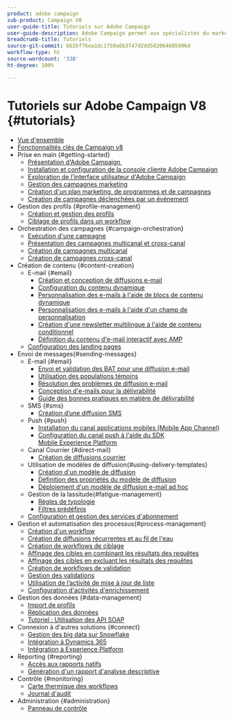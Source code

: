 ```yaml
---
product: adobe campaign
sub-product: Campaign V8
user-guide-title: Tutoriels sur Adobe Campaign
user-guide-description: Adobe Campaign permet aux spécialistes du marketing de concevoir des expériences client sur plusieurs canaux et fournit un environnement pour l'orchestration visuelle des campagnes, la gestion des interactions en temps réel et l'exécution sur plusieurs canaux.
breadcrumb-title: Tutoriels
source-git-commit: bb2bf76ea1dc1750a6b3f47d2dd582064605996d
workflow-type: ht
source-wordcount: '338'
ht-degree: 100%

---
```



# Tutoriels sur Adobe Campaign V8 {#tutorials}

+ [Vue d&#39;ensemble](/help/overview.md)
+ [Fonctionnalités clés de Campaign v8](https://experienceleague.adobe.com/docs/campaign/campaign-v8/start/whats-new.html?lang=fr)
+ Prise en main {#getting-started}
   + [Présentation d&#39;Adobe Campaign ](/help/get-started/introduction-to-adobe-campaign.md)
   + [Installation et configuration de la console cliente Adobe Campaign](/help/get-started/install-and-set-up-the-adobe-campaign-client-console.md)
   + [Exploration de l&#39;interface utilisateur d&#39;Adobe Campaign](/help/get-started/explore-the-adobe-campaign-user-interface.md)
   + [Gestion des campagnes marketing](/help/get-started/manage-marketing-campaigns.md)
   + [Création d&#39;un plan marketing, de programmes et de campagnes](/help/get-started/create-a-marketing-plan-programs-and-campaigns.md)
   + [Création de campagnes déclenchées par un événement](/help/get-started/create-event-triggered-campaigns.md)
+ Gestion des profils {#profile-management}
   + [Création et gestion des profils](/help/profile-management/create-and-manage-profiles.md)
   + [Ciblage de profils dans un workflow](/help/profile-management/target-profiles-in-a-workflow.md)
+ Orchestration des campagnes {#campaign-orchestration}
   + [Exécution d&#39;une campagne](/help/orchestrate-campaigns/execute-a-campaign.md)
   + [Présentation des campagnes multicanal et cross-canal](/help/orchestrate-campaigns/introduction-to-cross-and-multi-channel-campaigns.md)
   + [Création de campagnes multicanal](/help/orchestrate-campaigns/multi-channel-campaigns.md)
   + [Création de campagnes cross-canal](/help/orchestrate-campaigns/cross-channel-campaigns.md)
+ Création de contenu {#content-creation}
   + E-mail {#email}
      + [Création et conception de diffusions e-mail](/help/content-creation/create-and-design-email-deliveries.md)
      + [Configuration du contenu dynamique](/help/content-creation/configure-dynamic-content.md)
      + [Personnalisation des e-mails à l&#39;aide de blocs de contenu dynamique](/help/content-creation/personalize-using-dynamic-content-blocks.md)
      + [Personnalisation des e-mails à l&#39;aide d&#39;un champ de personnalisation](/help/content-creation/personalize-emails-using-personalization-fields.md)
      + [Création d&#39;une newsletter multilingue à l&#39;aide de contenu conditionnel](/help/content-creation/create-a-multilingual-newsletter-using-conditional-content.md)
      + [Définition du contenu d&#39;e-mail interactif avec AMP](/help/content-creation/design-interactive-email-content-with-amp.md)
   + [Configuration des landing pages](/help/content-creation/configure-landingpages.md)
+ Envoi de messages{#sending-messages}
   + E-mail {#email}
      + [Envoi et validation des BAT pour une diffusion e-mail ](/help/send-messages/email/send-and-validate-proofs.md)
      + [Utilisation des populations témoins](/help/send-messages/email/use-control-groups.md)
      + [Résolution des problèmes de diffusion e-mail](/help/send-messages/email/troubleshoot-email-delivery-issues.md)
      + [Conception d&#39;e-mails pour la délivrabilité](/help/send-messages/email/design-emails-for-deliverability.md)
      + [Guide des bonnes pratiques en matière de délivrabilité](https://experienceleague.adobe.com/docs/deliverability-learn/deliverability-best-practice-guide/introduction.html?lang=fr)
   + SMS {#sms}
      + [Création d’une diffusion SMS](/help/send-messages/mobile/create-an-sms-delivery.md)
   + Push {#push}
      + [Installation du canal applications mobiles (Mobile App Channel)](/help/send-messages/mobile/install-the-mobile-app.md)
      + [Configuration du canal push à l&#39;aide du SDK Mobile Experience Platform](/help/send-messages/mobile/configure-push-using-aep-mobile-sdk.md)
   + Canal Courrier {#direct-mail}
      + [Création de diffusions courrier](/help/send-messages/direct-mail/create-direct-mail-deliveries.md)
   + Utilisation de modèles de diffusion{#using-delivery-templates}
      + [Création d&#39;un modèle de diffusion](/help/send-messages/use-delivery-templates/configure-a-delivery-template.md)
      + [Définition des propriétés du modèle de diffusion](/help/send-messages/use-delivery-templates/set-delivery-template-properties.md)
      + [Déploiement d&#39;un modèle de diffusion e-mail ad hoc](/help/send-messages/use-delivery-templates/deploy-ad-hoc-email-delivery-template.md)
   + Gestion de la lassitude{#fatigue-management}
      + [Règles de typologie](/help/send-messages/fatigue-management/typology-rules-for-fatigue-management.md)
      + [Filtres prédéfinis](/help/send-messages/fatigue-management/fatigue-management-using-filters.md)
   + [Configuration et gestion des services d&#39;abonnement](/help/send-messages/configure-and-manage-subscription-services.md)
+ Gestion et automatisation des processus{#process-management}
   + [Création d&#39;un workflow](/help/process-management/create-a-workflow.md)
   + [Création de diffusions récurrentes et au fil de l&#39;eau](/help/process-management/recurring-deliveries.md)
   + [Création de workflows de ciblage](/help/process-management/create-a-targeting-workflow.md)
   + [Affinage des cibles en combinant les résultats des requêtes](/help/process-management/refine-targets-by-combining-query-results.md)
   + [Affinage des cibles en excluant les résultats des requêtes](/help/process-management/refine-targets-by-excluding-query-results.md)
   + [Création de workflows de validation](/help/process-management/create-validation-workflows.md)
   + [Gestion des validations](/help/process-management/manage-approvals.md)
   + [Utilisation de l’activité de mise à jour de liste](/help/process-management/use-the-update-list-activity.md)
   + [Configuration d&#39;activités d&#39;enrichissement](/help/process-management/enrichment-activity.md)
+ Gestion des données {#data-management}
   + [Import de profils](/help/data-management/import-profiles.md)
   + [Réplication des données](/help/data-management/data-replication.md)
   + [Tutoriel : Utilisation des API SOAP](https://experienceleague.adobe.com/docs/campaign-learn/use-soap-apis/introduction.html?lang=fr)
+ Connexion à d&#39;autres solutions {#connect}
   + [Gestion des big data sur Snowflake](/help/connect/big-data-segmentation-on-snowflake.md)
   + [Intégration à Dynamics 365](/help/connect/dynamics365-integration.md)
   + [Intégration à Experience Platform](https://experienceleague.adobe.com/docs/campaign-learn/integrate-with-experience-platform/overview.html?lang=fr)
+ Reporting {#reporting}
   + [Accès aux rapports natifs](/help/reporting/access-built-in-reports.md)
   + [Génération d&#39;un rapport d&#39;analyse descriptive](/help/reporting/generate-a-descriptive-analysis-report.md)
+ Contrôle   {#monitoring}
   + [Carte thermique des workflows](/help/monitoring/workflow-heatmap.md)
   + [Journal d&#39;audit](/help/monitoring/audit-trail.md)
+ Administration {#administration}
   + [Panneau de contrôle](https://experienceleague.adobe.com/docs/campaign-learn/control-panel/control-panel-overview.html?lang=fr)

